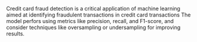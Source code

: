 Credit card fraud detection is a critical application of 
machine learning aimed at identifying fraudulent transactions in credit card transactions
The model perfors using metrics like precision, recall,
and F1-score, and consider techniques like oversampling or
undersampling for improving results.